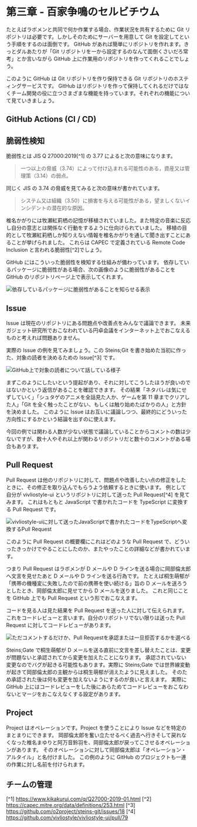 # 第三章 - 百家争鳴のセルビチウム

たとえばラボメンと共同で何か作業する場合、作業状況を共有するために Git リポジトリは必要です。しかしそのためにサーバーを用意して Git を設定してという手順をするのは面倒です。
GitHub があれば簡単にリポジトリを作れます。きっとダルあたりが「Git リポジトリを一から設定するのなんて面倒くさいだろ常考」とか言いながら GitHub 上に作業用のリポジトリを作ってくれることでしょう。

このように GitHub は Git リポジトリを作り保持できる Git リポジトリのホスティングサービスです。
GitHub はリポジトリを作って保持してくれるだけではなくチーム開発の役に立つさまざまな機能を持っています。それぞれの機能について見ていきましょう。

## GitHub Actions (CI / CD)

## 脆弱性検知

脆弱性とは JIS Q 27000:2019[^1] の 3.77 によると次の意味になります。

> 一つ以上の脅威（3.74）によって付け込まれる可能性のある，資産又は管理策（3.14）の弱点。

同じく JIS の 3.74 の脅威を見てみると次の意味が書かれています。

> システム又は組織（3.50）に損害を与える可能性がある，望ましくないインシデントの潜在的な原因。

椎名かがりには牧瀬紅莉栖の記憶が移植されていました。また特定の音楽に反応し自分の意志とは関係なく行動をするように仕向けられていました。
移植の目的として牧瀬紅莉栖しか知りえない情報を椎名かがりを通して聞き出すことにあることが挙げられました。
これらは CAPEC で定義されている Remote Code Inclusion と言われる脆弱性[^2]でしょう。

GitHub にはこういった脆弱性を検知する仕組みが備わっています。
依存しているパッケージに脆弱性がある場合、次の画像のように脆弱性があることを GitHub のリポジトリページ上で表示してくれます。

![依存しているパッケージに脆弱性があることを知らせる表示](/assets/images/ch3/github-security.png)

## Issue

Issue は現在のリポジトリにある問題点や改善点をみんなで議論できます。
未来ガジェット研究所でおこなわれている円卓会議をインターネット上でおこなえるものと考えれば問題ありません。

実際の Issue の例を見てみましょう。この Steins;Git を書き始めた当初に作った、対象の読者を決めるための Issue[^3] です。

![GitHub上で対象の読者について話している様子](/assets/images/ch3/github-issue.png)

まずこのようにしたいという提起があり、それに対してこうしたほうが良いのではないかという返信があることを確認できます。
その結果「ネタバレは気にせずしていく」「シュタゲのアニメを全話見た人か、ゲームを第 11 章までクリアした人」「Git を全く触ったことがない、もしくは触り始めたばかりの人」と方針を決めました。
このように Issue はお互いに議論しつつ、最終的にどういった方向性にするかという結論を出すのに使えます。

今回の例では関わる人数が少ない状態で議論していることからコメントの数は少ないですが、数十人やそれ以上が関わるリポジトリだと数十のコメントがある場合もあります。

## Pull Request

Pull Request は他のリポジトリに対して、問題点や改善したい点の修正をしたときに、その修正を取り込んでもらうよう依頼するときに使います。
例として自分が vivliostyle-ui というリポジトリに対して送った Pull Request[^4] を見てみます。
これはもともと JavaScript で書かれたコードを TypeScript に変換する Pull Request です。

![vivliostyle-uiに対して送ったJavaScriptで書かれたコードをTypeScriptへ変換するPull Request](https://i.gyazo.com/25ef15b95a8e7055b4e3c142461c87e6.png)

このように Pull Request の概要欄にこれはどのような Pull Request で、どういったきっかけでやることにしたのか、またやったことの詳細などが書かれています。

つまり Pull Request はラボメンが D メールや D ラインを送る場合に岡部倫太郎へ文言を見せたあと D メールや D ラインを送る行為です。
たとえば桐生萌郁が「携帯の機種変に失敗したので前の携帯を使い続ける」旨の D メールを送ろうとしたとき、岡部倫太郎に見せてから D メールを送りました。
これと同じことを GitHub 上でも Pull Request という形でおこなえます。

コードを見る人は見た結果を Pull Request を送った人に対して伝えられます。
これをコードレビューと言います。自分のリポジトリでない限りは送った Pull Request に対してコードレビューがあります。

![ただコメントするだけか、Pull Requestを承認または一旦拒否するかを選べる](https://i.gyazo.com/4c8c0a97a163d4f821ef425c6fe24945.png)

Steins;Gate で桐生萌郁が D メールを送る直前に文言を差し替えたことは、変更が問題ないと承認されてから変更を加えたことになります。
承認されていない変更なのでバグが起きる可能性もあります。実際に Steins;Gate では世界線変動が起きて岡部倫太郎の主観からは桐生萌郁が消えたように見えました。
そのため承認された後は何も変更を加えないようにするのが良いと言えます。
実際に GitHub 上にはコードレビューをした後にあらためてコードレビューをおこなわないとマージをおこなえなくする設定があります。

## Project

Project はオペレーションです。Project を使うことにより Issue などを特定のまとまりにできます。
岡部倫太郎を奮い立たせるべく過去へ行きそして戻れなくなった椎名まゆりと阿万音鈴羽を、岡部倫太郎が戻ってこさせるオペレーションがあります。
そのオペレーションに対して岡部倫太郎は「オペレーション・アルタイル」と名付けました。
この例のように GitHub のプロジェクトも一連の作業に対し名前を付けられます。

## チームの管理

[^1] https://www.kikakurui.com/q/Q27000-2019-01.html
[^2] https://capec.mitre.org/data/definitions/253.html
[^3] https://github.com/o2project/steins-git/issues/18
[^4] https://github.com/vivliostyle/vivliostyle-ui/pull/79

